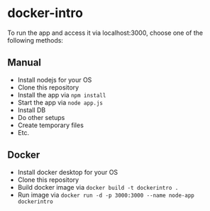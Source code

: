 # docker-intro

To run the app and access it via localhost:3000, choose one of the following methods:

## Manual
* Install nodejs for your OS
* Clone this repository
* Install the app via `npm install`
* Start the app via `node app.js`
* Install DB
* Do other setups
* Create temporary files
* Etc.

## Docker
* Install docker desktop for your OS
* Clone this repository
* Build docker image via `docker build -t dockerintro .`
* Run image via `docker run -d -p 3000:3000 --name node-app dockerintro`
